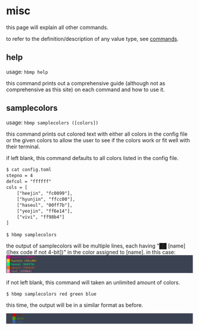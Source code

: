 # misc
this page will explain all other commands.

to refer to the definition/description of any value type, see [commands](https://shuu-wasseo.github.io/habitmap-docs/commands/index.html).

## help
usage: `hbmp help`

this command prints out a comprehensive guide (although not as comprehensive as this site) on each command and how to use it.

## samplecolors
usage: `hbmp samplecolors ([colors])`

this command prints out colored text with either all colors in the config file or the given colors to allow the user to see if the colors work or fit well with their terminal.

if left blank, this command defaults to all colors listed in the config file.
```
$ cat config.toml
stepno = 4
defcol = "ffffff"
cols = [
    ["heejin", "fc0099"],
    ["hyunjin", "ffcc00"],
    ["haseul", "00ff7b"],
    ["yeojin", "ff6e14"],
    ["vivi", "ff98b4"]
]

$ hbmp samplecolors
```
the output of samplecolors will be multiple lines, each having "██ [name] ([hex code if not 4-bit])" in the color assigned to [name]. in this case:
![(sample) output of "hbmp samplecolors". due to site limitations, we will only be able to display the output through an image.](samplecolors.jpg)

if not left blank, this command will taken an unlimited amount of colors.
```
$ hbmp samplecolors red green blue
```
this time, the output will be in a similar format as before.

![another (sample) output of "hbmp samplecolors". due to site limitations, we will only be able to display the output through an image.](samplecolors2.jpg)

